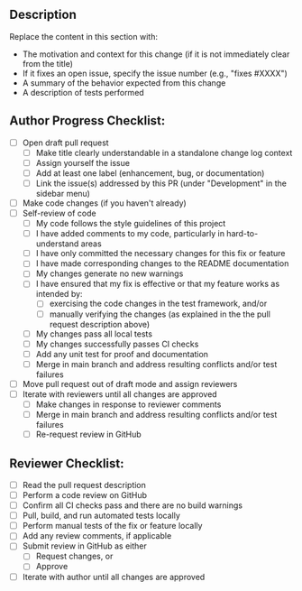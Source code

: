 ## Description

Replace the content in this section with:
- The motivation and context for this change (if it is not immediately clear from the title)
- If it fixes an open issue, specify the issue number (e.g., "fixes #XXXX")
- A summary of the behavior expected from this change
- A description of tests performed

## Author Progress Checklist:

- [ ] Open draft pull request
    - [ ] Make title clearly understandable in a standalone change log context
    - [ ] Assign yourself the issue
    - [ ] Add at least one label (enhancement, bug, or documentation)
    - [ ] Link the issue(s) addressed by this PR (under "Development" in the sidebar menu) 
- [ ] Make code changes (if you haven't already)
- [ ] Self-review of code
    - [ ] My code follows the style guidelines of this project
    - [ ] I have added comments to my code, particularly in hard-to-understand areas
    - [ ] I have only committed the necessary changes for this fix or feature
    - [ ] I have made corresponding changes to the README documentation
    - [ ] My changes generate no new warnings
    - [ ] I have ensured that my fix is effective or that my feature works as intended by:
        - [ ] exercising the code changes in the test framework, and/or
        - [ ] manually verifying the changes (as explained in the the pull request description above)
    - [ ] My changes pass all local tests
    - [ ] My changes successfully passes CI checks
    - [ ] Add any unit test for proof and documentation
    - [ ] Merge in main branch and address resulting conflicts and/or test failures
- [ ] Move pull request out of draft mode and assign reviewers
- [ ] Iterate with reviewers until all changes are approved
    - [ ] Make changes in response to reviewer comments
    - [ ] Merge in main branch and address resulting conflicts and/or test failures
    - [ ] Re-request review in GitHub

## Reviewer Checklist:

 - [ ] Read the pull request description
 - [ ] Perform a code review on GitHub
 - [ ] Confirm all CI checks pass and there are no build warnings
 - [ ] Pull, build, and run automated tests locally
 - [ ] Perform manual tests of the fix or feature locally
 - [ ] Add any review comments, if applicable
 - [ ] Submit review in GitHub as either
     - [ ] Request changes, or
     - [ ] Approve
 - [ ] Iterate with author until all changes are approved
